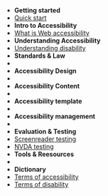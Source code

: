 - **Getting started**
 - [Quick start](tutorials/)
- **Intro to Accessibility**
 - [What is Web accessibility](tutorials/what-is-web-accessibility)
- **Understanding Accessibility**
 - [Understanding disability](tutorials/understanding-disability)
- **Standards & Law**
 - 
- **Accessibility Design**
 - 
- **Accessibility Content**
 - 
- **Accessibility template**
 - 
- **Accessibility management**
 - 
- **Evaluation & Testing**
 - [Screenreader testing](tutorials/sc-testing)
 - [NVDA testing](tutorials/sc-nvda-testing)
- **Tools & Reesources**
 - 
- **Dictionary**
 - [Terms of accessibility](glossarry-accessibility)
 - [Terms of disability](glossary-disability)
